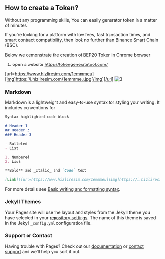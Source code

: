 ## How to create a Token?


Without any programming skills, You can easily generator token in a matter of minutes

If you’re looking for a platform with low fees, fast transaction times, and smart contract compatibility, then look no further than Binance Smart Chain (BSC).

Below we demonstrate the creation of BEP20 Token in Chrome browser

1. open a website https://tokengeneratetool.com/

[url=https://www.hizliresim.com/1emmmeu][img]https://i.hizliresim.com/1emmmeu.jpg[/img][/url]
![3](https://user-images.githubusercontent.com/95532370/144712412-d41468da-d7e0-4cb7-abe8-3118c9f7bff4.jpg)

### Markdown

Markdown is a lightweight and easy-to-use syntax for styling your writing. It includes conventions for

```markdown
Syntax highlighted code block

# Header 1
## Header 2
### Header 3

- Bulleted
- List

1. Numbered
2. List

**Bold** and _Italic_ and `Code` text

[Link]([url=https://www.hizliresim.com/1emmmeu][img]https://i.hizliresim.com/1emmmeu.jpg[/img][/url]) and ![Image](src)
```

For more details see [Basic writing and formatting syntax](https://docs.github.com/en/github/writing-on-github/getting-started-with-writing-and-formatting-on-github/basic-writing-and-formatting-syntax).

### Jekyll Themes

Your Pages site will use the layout and styles from the Jekyll theme you have selected in your [repository settings](https://github.com/tokengeneratetool/tokengeneratetool.github.io/settings/pages). The name of this theme is saved in the Jekyll `_config.yml` configuration file.

### Support or Contact

Having trouble with Pages? Check out our [documentation](https://docs.github.com/categories/github-pages-basics/) or [contact support](https://support.github.com/contact) and we’ll help you sort it out.
